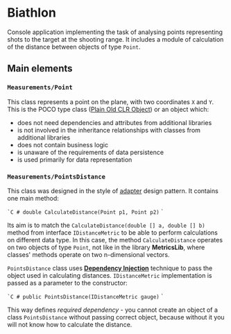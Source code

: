 ﻿# Biathlon

Console application implementing the task of analysing points representing shots to the target at the shooting range.
It includes a module of calculation of the distance between objects of type `Point`.

## Main elements

### `Measurements/Point`

This class represents a point on the plane, with two coordinates `X` and `Y`.
This is the POCO type class ([Plain Old CLR Object](https://en.wikipedia.org/wiki/Plain_Old_CLR_Object)) or an object which:

* does not need dependencies and attributes from additional libraries
* is not involved in the inheritance relationships with classes from additional libraries
* does not contain business logic
* is unaware of the requirements of data persistence
* is used primarily for data representation

### `Measurements/PointsDistance`

This class was designed in the style of [adapter](https://en.wikipedia.org/wiki/Adapter_pattern) design pattern. It contains one main method:

`` `C #
double CalculateDistance(Point p1, Point p2)
`` `

Its aim is to match the `CalculateDistance(double [] a, double [] b)` method from interface `IDistanceMetric` to be able to perform calculations on different data type.
In this case, the method `CalculateDistance` operates on two objects of type `Point`, not like in the library **MetricsLib**, where classes' methods operate on two n-dimensional vectors.

`PointsDistance` class uses **[Dependency Injection](https://en.wikipedia.org/wiki/Dependency_injection)** technique to pass the object used in calculating distances. `IDistanceMetric` implementation is passed as a parameter to the constructor:

`` `C #
public PointsDistance(IDistanceMetric gauge)
`` `

This way defines _required dependency_ - you cannot create an object of a class `PointsDistance` without passing correct object, because without it you will not know how to calculate the distance.
